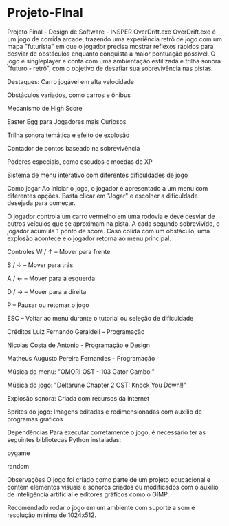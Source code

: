 # Projeto-FInal
Projeto Final - Design de Software - INSPER
OverDrift.exe
OverDrift.exe é um jogo de corrida arcade, trazendo uma experiência retrô de jogo com um mapa "futurista" em que o jogador precisa mostrar reflexos rápidos para desviar de obstáculos enquanto conquista a maior pontuação possível. O jogo é singleplayer e conta com uma ambientação estilizada e trilha sonora "futuro - retrô", com o objetivo de desafiar sua sobrevivência nas pistas.

Destaques:
Carro jogável em alta velocidade

Obstáculos variados, como carros e ônibus

Mecanismo de High Score

Easter Egg para Jogadores mais Curiosos

Trilha sonora temática e efeito de explosão

Contador de pontos baseado na sobrevivência

Poderes especiais, como escudos e moedas de XP

Sistema de menu interativo com diferentes dificuldades de jogo

Como jogar
Ao iniciar o jogo, o jogador é apresentado a um menu com diferentes opções. Basta clicar em "Jogar" e escolher a dificuldade desejada para começar.

O jogador controla um carro vermelho em uma rodovia e deve desviar de outros veículos que se aproximam na pista. A cada segundo sobrevivido, o jogador acumula 1 ponto de score. Caso colida com um obstáculo, uma explosão acontece e o jogador retorna ao menu principal.

Controles
W / ↑ – Mover para frente

S / ↓ – Mover para trás

A / ← – Mover para a esquerda

D / → – Mover para a direita

P – Pausar ou retomar o jogo

ESC – Voltar ao menu durante o tutorial ou seleção de dificuldade

Créditos
Luiz Fernando Geraldeli – Programação

Nicolas Costa de Antonio - Programação e Design

Matheus Augusto Pereira Fernandes - Programação

Música do menu: "OMORI OST - 103 Gator Gambol"

Música do jogo: "Deltarune Chapter 2 OST: Knock You Down!!"

Explosão sonora: Criada com recursos da internet

Sprites do jogo: Imagens editadas e redimensionadas com auxílio de programas gráficos

Dependências
Para executar corretamente o jogo, é necessário ter as seguintes bibliotecas Python instaladas:

pygame

random

Observações
O jogo foi criado como parte de um projeto educacional e contém elementos visuais e sonoros criados ou modificados com o auxílio de inteligência artificial e editores gráficos como o GIMP.

Recomendado rodar o jogo em um ambiente com suporte a som e resolução mínima de 1024x512.